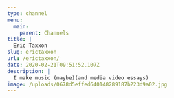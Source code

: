 ```yaml
---
type: channel
menu:
  main:
    parent: Channels
title: |
  Eric Taxxon
slug: erictaxxon
url: /erictaxxon/
date: 2020-02-21T09:51:52.107Z
description: |
  I make music (maybe)(and media video essays)
image: /uploads/0678d5effed640148289187b223d9a02.jpg
---
```

